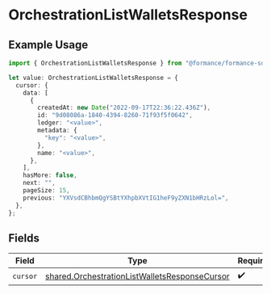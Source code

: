 # OrchestrationListWalletsResponse

## Example Usage

```typescript
import { OrchestrationListWalletsResponse } from "@formance/formance-sdk/sdk/models/shared";

let value: OrchestrationListWalletsResponse = {
  cursor: {
    data: [
      {
        createdAt: new Date("2022-09-17T22:36:22.436Z"),
        id: "9d08086a-1840-4394-8260-71f93f5f0642",
        ledger: "<value>",
        metadata: {
          "key": "<value>",
        },
        name: "<value>",
      },
    ],
    hasMore: false,
    next: "",
    pageSize: 15,
    previous: "YXVsdCBhbmQgYSBtYXhpbXVtIG1heF9yZXN1bHRzLol=",
  },
};
```

## Fields

| Field                                                                                                                 | Type                                                                                                                  | Required                                                                                                              | Description                                                                                                           |
| --------------------------------------------------------------------------------------------------------------------- | --------------------------------------------------------------------------------------------------------------------- | --------------------------------------------------------------------------------------------------------------------- | --------------------------------------------------------------------------------------------------------------------- |
| `cursor`                                                                                                              | [shared.OrchestrationListWalletsResponseCursor](../../../sdk/models/shared/orchestrationlistwalletsresponsecursor.md) | :heavy_check_mark:                                                                                                    | N/A                                                                                                                   |